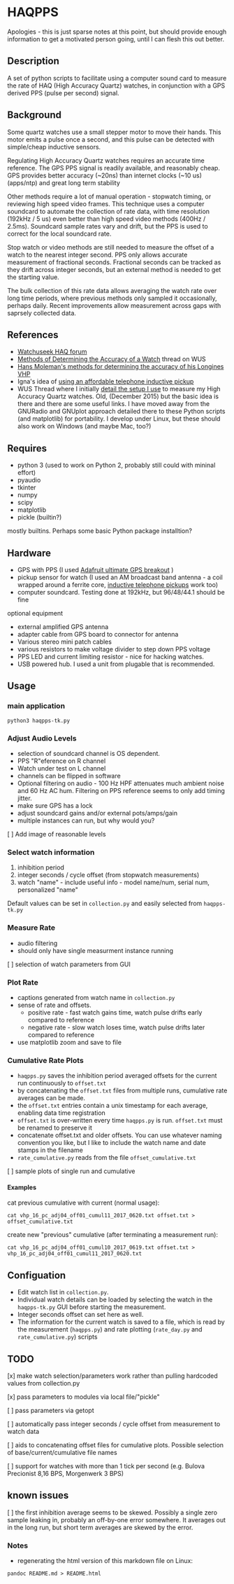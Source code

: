 # HAQPPS

Apologies - this is just sparse notes at this point, but should provide enough information to get a motivated person going, until I can flesh this out better.

## Description

A set of python scripts to facilitate using a computer sound card to measure the rate of HAQ (High Accuracy Quartz) watches, in conjunction with a GPS derived PPS (pulse per second) signal.

## Background

Some quartz watches use a small stepper motor to move their hands. This motor emits a pulse once a second, and this pulse can be detected with simple/cheap inductive sensors.

Regulating High Accuracy Quartz watches requires an accurate time reference. The GPS PPS signal is readily available, and reasonably cheap. GPS provides better accuracy (~20ns) than internet clocks (~10 us)(apps/ntp) and great long term stability

Other methods require a lot of manual operation - stopwatch timing, or reviewing high speed video frames.  This technique uses a computer soundcard to automate the collection of rate data, with time resolution (192kHz / 5 us) even better than high speed video methods (400Hz / 2.5ms). Soundcard sample rates vary and drift, but the PPS is used to correct for the local soundcard rate.

 Stop watch or video methods are still needed to measure the offset of a watch to the nearest integer second. PPS only allows accurate measurement of fractional seconds. Fractional seconds can be tracked as they drift across integer seconds, but an external method is needed to get the starting value.

  The bulk collection of this rate data allows averaging the watch rate over long time periods, where previous methods only sampled it occasionally, perhaps daily. Recent improvements allow measurement across gaps with saprsely collected data.

## References

- [Watchuseek HAQ forum](http://forums.watchuseek.com/f9)
- [Methods of Determining the Accuracy of a Watch](http://forums.watchuseek.com/f9/methods-determining-accuracy-watch-382752.html)  thread on WUS
- [Hans Moleman's methods for determining the accuracy of his Longines VHP](http://forums.watchuseek.com/f9/just-data-molemans-hunt-milliseconds-168460.html)
- Igna's idea of [using an affordable telephone inductive pickup](http://forums.watchuseek.com/f9/methods-determining-accuracy-watch-382752-4.html#post13295914)
- WUS Thread where I initially [detail the setup I use](http://forums.watchuseek.com/f9/development-low-cost-high-accuracy-haq-rate-measurement-systen-2685921.html)  to measure my High Accuracy Quartz watches. Old, (December 2015) but the basic idea is there and there are some useful links.  I have moved away from the GNURadio and GNUplot approach detailed there to these Python scripts (and matplotlib) for portability. I develop under Linux, but these should also work on Windows (and maybe Mac, too?)

## Requires

- python 3 (used to work on Python 2, probably still could with mininal effort)
- pyaudio
- tkinter
- numpy
- scipy
- matplotlib
- pickle (builtin?)

mostly builtins. Perhaps some basic Python package installtion? 

## Hardware

- GPS with PPS (I used [Adafruit ultimate GPS breakout](https://www.adafruit.com/products/746) )
- pickup sensor for watch (I used an AM broadcast band antenna - a coil wrapped around a ferrite core, [inductive telephone pickups](https://www.amazon.com/gp/product/B0034I75IK) work too)
- computer soundcard. Testing done at 192kHz, but 96/48/44.1 should be fine

optional equipment

- external amplified GPS antenna
- adapter cable from GPS board to connector for antenna
- Various stereo mini patch cables
- various resistors to make voltage divider to step down PPS voltage
- PPS LED and current limiting resistor - nice for hacking watches.
- USB powered hub. I used a unit from plugable that is recommended.
    
## Usage

### main application

`python3 haqpps-tk.py`

### Adjust Audio Levels

- selection of soundcard channel is OS dependent.
- PPS "R"eference on R channel
- Watch under test on L channel
- channels can be flipped in software
- Optional filtering on audio - 100 Hz HPF attenuates much ambient noise and 60 Hz AC hum.  Filtering on PPS reference seems to only add timing jitter.
- make sure GPS has a lock
- adjust soundcard gains and/or external pots/amps/gain
- multiple instances can run, but why would you?

[ ]  Add image of reasonable levels

### Select watch information

1. inhibition period
2. integer seconds / cycle offset (from stopwatch measurements)
3. watch "name" - include useful info - model name/num, serial num, personalized "name"

 Default values can be set in `collection.py` and easily selected from `haqpps-tk.py`

### Measure Rate

- audio filtering
- should only have single measurment instance running

[ ]  selection of watch parameters from GUI

### Plot Rate

- captions generated from watch name in  `collection.py`
- sense of rate and offsets.
    + positive rate - fast watch gains time, watch pulse drifts early compared to reference
    + negative rate - slow watch loses time, watch pulse drifts later compared to reference
- use matplotlib zoom and save to file

### Cumulative Rate Plots

- `haqpps.py` saves the inhibition period averaged offsets for the current run continuously to `offset.txt`
- by concatenating the `offset.txt` files from multiple runs, cumulative rate averages can be made.
- the `offset.txt` entries contain a unix timestamp for each average, enabling data time registration
- `offset.txt` is over-written every time `haqpps.py` is run. `offset.txt` must be renamed to preserve it
- concatenate offset.txt and older offsets.  You can use whatever naming convention you like, but I like to include the watch name and date stamps in the filename
- `rate_cumulative.py` reads from the file `offset_cumulative.txt`

[ ] sample plots of single run and cumulative

#### Examples

cat previous cumulative with current (normal usage):

`cat vhp_16_pc_adj04_off01_cumul11_2017_0620.txt offset.txt > offset_cumulative.txt`

create new "previous" cumulative (after terminating a measurement run):

`cat vhp_16_pc_adj04_off01_cumul10_2017_0619.txt offset.txt > vhp_16_pc_adj04_off01_cumul11_2017_0620.txt`

## Configuation

- Edit watch list in `collection.py`.
- Individual watch details can be loaded by selecting the watch in the `haqpps-tk.py` GUI before starting the measurement.
- Integer seconds offset can set here as well.
- The information for the current watch is saved to a file, which is read by the measurement (`haqpps.py`) and rate plotting (`rate_day.py` and `rate_cumulative.py`) scripts



## TODO

[x] make watch selection/parameters work rather than pulling hardcoded values from collection.py

[x] pass parameters to modules via local file/"pickle"

[ ] pass parameters via getopt

[ ] automatically pass integer seconds / cycle offset from measurement to watch data

[ ] aids to concatenating offset files for cumulative plots.  Possible selection of base/current/cumulative file names

[ ] support for watches with more than 1 tick per second (e.g. Bulova Precionist 8,16 BPS, Morgenwerk 3 BPS)

## known issues

[ ] the first inhibition average seems to be skewed. Possibly a single zero sample leaking in, probably an off-by-one error somewhere.  It averages out in the long run, but short term averages are skewed by the error.


### Notes

- regenerating the html version of this markdown file on Linux:

`pandoc README.md > README.html`